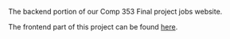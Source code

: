 The backend portion of our Comp 353 Final project jobs website.

The frontend part of this project can be found [here](https://github.com/N0ot-No0t/COMP353_FinalProject_Frontend).
